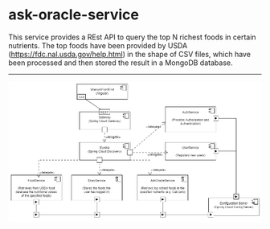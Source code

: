 # ask-oracle-service

This service provides a REst API to query the top N richest foods in certain nutrients. The top foods have been provided by USDA (https://fdc.nal.usda.gov/help.html) in the shape of CSV files, which have been processed and then stored the result in a MongoDB database.
<hr>

![alt text](https://github.com/cdinescu/ask-oracle-service/blob/master/vitanum_architecture.png)

